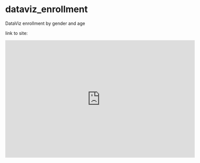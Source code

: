 # dataviz_enrollment
DataViz enrollment by gender and age

link to site: 


<iframe width="600" height="371" seamless frameborder="0" scrolling="no" src="https://docs.google.com/spreadsheets/d/1Ry_Y_UYBH3XZgizQzIom_zLpZCxph7ubG47Gs0rixKo/pubchart?oid=1208449470&amp;format=interactive"></iframe>
